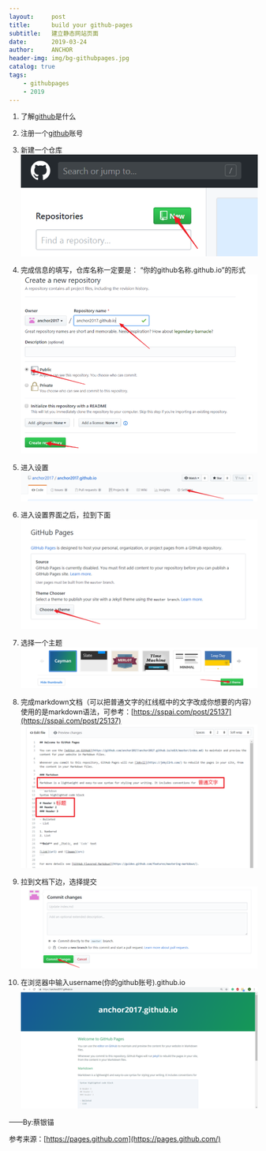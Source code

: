 ```yaml
---
layout:     post
title:      build your github-pages
subtitle:   建立静态网站页面
date:       2019-03-24
author:     ANCHOR
header-img: img/bg-githubpages.jpg
catalog: true
tags:
    - githubpages
    - 2019
---
```


1. 了解[github](https://github.com)是什么


2. 注册一个[github](https://github.com)账号


3. 新建一个仓库
![](https://raw.githubusercontent.com/anchor2017/anchor2017.github.io/master/img/bg-gp-1.png)


4. 完成信息的填写，仓库名称一定要是： “你的github名称.github.io”的形式
![2](https://github.com/anchor2017/anchor2017.github.io/blob/master/img/bg-gp-2.png)


5. 进入设置
![3](https://github.com/anchor2017/anchor2017.github.io/blob/master/img/bg-gp-3.png)
 
 
6. 进入设置界面之后，拉到下面
![](https://github.com/anchor2017/anchor2017.github.io/blob/master/img/bg-gp-4.png)


7. 选择一个主题
![](https://github.com/anchor2017/anchor2017.github.io/blob/master/img/bg-gp-5.png)


8. 完成markdown文档（可以把普通文字的红线框中的文字改成你想要的内容）
使用的是markdown语法，可参考：[https://sspai.com/post/25137](https://sspai.com/post/25137)
![](https://github.com/anchor2017/anchor2017.github.io/blob/master/img/bg-gp-6.png)


9. 拉到文档下边，选择提交
![](https://github.com/anchor2017/anchor2017.github.io/blob/master/img/bg-gp-7.png)


10. 在浏览器中输入username(你的github账号).github.io
![](https://github.com/anchor2017/anchor2017.github.io/blob/master/img/bg-gp-8.png)


——By:蔡银锚

参考来源：[https://pages.github.com](https://pages.github.com/)
